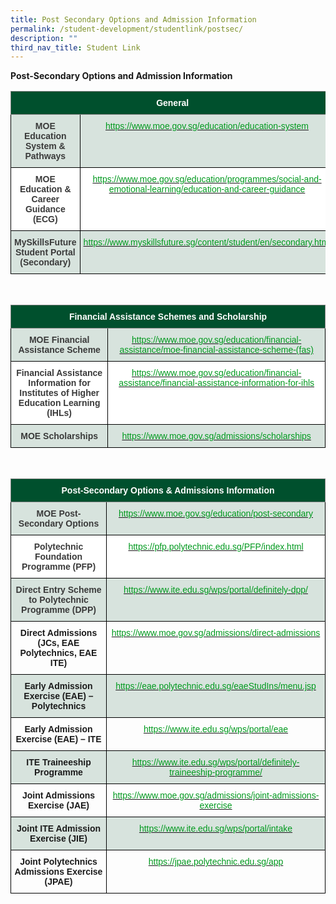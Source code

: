 ```yaml
---
title: Post Secondary Options and Admission Information
permalink: /student-development/studentlink/postsec/
description: ""
third_nav_title: Student Link
---
```



**Post-Secondary Options and Admission Information**

<style type="text/css">
.tg  {border-collapse:collapse;border-spacing:0;}
.tg td{border-color:black;border-style:solid;border-width:1px;font-family:Arial, sans-serif;font-size:14px;
  overflow:hidden;padding:10px 5px;word-break:normal;}
.tg th{border-color:black;border-style:solid;border-width:1px;font-family:Arial, sans-serif;font-size:14px;
  font-weight:normal;overflow:hidden;padding:10px 5px;word-break:normal;}
.tg .tg-a84f{background-color:#00502D;border-color:inherit;color:#FFF;font-weight:bold;text-align:center;vertical-align:top}
.tg .tg-sm4r{background-color:#FFF;color:#3A3A3A;font-weight:bold;text-align:center;vertical-align:top}
.tg .tg-hzuj{background-color:rgba(0, 80, 45, 0.15);color:#00991E;text-align:center;vertical-align:top}
.tg .tg-vbrg{background-color:rgba(0, 80, 45, 0.15);color:#3A3A3A;font-weight:bold;text-align:center;vertical-align:top}
.tg .tg-ck34{background-color:#FFF;color:#00991E;text-align:center;vertical-align:top}
</style>
<table class="tg">
<thead>
  <tr>
    <th class="tg-a84f" colspan="2"><span style="font-weight:bold;font-style:inherit">General</span></th>
  </tr>
</thead>
<tbody>
  <tr>
    <td class="tg-vbrg"><span style="font-weight:bold;font-style:inherit">MOE Education System &amp; Pathways</span></td>
    <td class="tg-hzuj"><a href="https://www.moe.gov.sg/education/education-system"><span style="font-weight:inherit;font-style:inherit;text-decoration:none;color:#00991E;background-color:transparent">https://www.moe.gov.sg/education/education-system</span></a></td>
  </tr>
  <tr>
    <td class="tg-sm4r"><span style="font-weight:bold;font-style:inherit">MOE Education &amp; Career Guidance (ECG)</span></td>
    <td class="tg-ck34"><a href="https://www.moe.gov.sg/education/programmes/social-and-emotional-learning/education-and-career-guidance"><span style="font-weight:inherit;font-style:inherit;text-decoration:none;color:#00991E;background-color:transparent">https://www.moe.gov.sg/education/programmes/social-and-emotional-learning/education-and-career-guidance</span></a></td>
  </tr>
  <tr>
    <td class="tg-vbrg"><span style="font-weight:bold;font-style:inherit">MySkillsFuture Student Portal (Secondary)</span></td>
    <td class="tg-hzuj"><a href="https://www.myskillsfuture.sg/content/student/en/secondary.html"><span style="font-weight:inherit;font-style:inherit;text-decoration:none;color:#00991E;background-color:transparent">https://www.myskillsfuture.sg/content/student/en/secondary.html</span></a></td>
  </tr>
</tbody>
</table>


<br>


<style type="text/css">
.tg  {border-collapse:collapse;border-spacing:0;}
.tg td{border-color:black;border-style:solid;border-width:1px;font-family:Arial, sans-serif;font-size:14px;
  overflow:hidden;padding:10px 5px;word-break:normal;}
.tg th{border-color:black;border-style:solid;border-width:1px;font-family:Arial, sans-serif;font-size:14px;
  font-weight:normal;overflow:hidden;padding:10px 5px;word-break:normal;}
.tg .tg-a84f{background-color:#00502D;border-color:inherit;color:#FFF;font-weight:bold;text-align:center;vertical-align:top}
.tg .tg-sm4r{background-color:#FFF;color:#3A3A3A;font-weight:bold;text-align:center;vertical-align:top}
.tg .tg-hzuj{background-color:rgba(0, 80, 45, 0.15);color:#00991E;text-align:center;vertical-align:top}
.tg .tg-vbrg{background-color:rgba(0, 80, 45, 0.15);color:#3A3A3A;font-weight:bold;text-align:center;vertical-align:top}
.tg .tg-ck34{background-color:#FFF;color:#00991E;text-align:center;vertical-align:top}
</style>
<table class="tg">
<thead>
  <tr>
    <th class="tg-a84f" colspan="2"><span style="font-weight:bold;font-style:inherit">Financial Assistance Schemes and Scholarship</span></th>
  </tr>
</thead>
<tbody>
	
	
	
  <tr>
    <td class="tg-vbrg"><span style="font-weight:bold;font-style:inherit">MOE Financial Assistance Scheme</span></td>
    <td class="tg-hzuj"><a href="https://www.moe.gov.sg/education/financial-assistance/moe-financial-assistance-scheme-(fas)"><span style="font-weight:inherit;font-style:inherit;text-decoration:none;color:#00991E;background-color:transparent">https://www.moe.gov.sg/education/financial-assistance/moe-financial-assistance-scheme-(fas)</span></a></td>
  </tr>
  <tr>
    <td class="tg-sm4r"><span style="font-weight:bold;font-style:inherit">Financial Assistance Information for Institutes of Higher Education Learning (IHLs)</span></td>
    <td class="tg-ck34"><a href="https://www.moe.gov.sg/education/financial-assistance/financial-assistance-information-for-ihls"><span style="font-weight:inherit;font-style:inherit;text-decoration:none;color:#00991E;background-color:transparent">https://www.moe.gov.sg/education/financial-assistance/financial-assistance-information-for-ihls</span></a></td>
  </tr>
  <tr>
    <td class="tg-vbrg"><span style="font-weight:bold;font-style:inherit">MOE Scholarships</span></td>
    <td class="tg-hzuj"><a href="https://www.moe.gov.sg/admissions/scholarships"><span style="font-weight:inherit;font-style:inherit;text-decoration:none;color:#00991E;background-color:transparent">https://www.moe.gov.sg/admissions/scholarships</span></a></td>
  </tr>
</tbody>
</table>
<br>

<style type="text/css">
.tg  {border-collapse:collapse;border-spacing:0;}
.tg td{border-color:black;border-style:solid;border-width:1px;font-family:Arial, sans-serif;font-size:14px;
  overflow:hidden;padding:10px 5px;word-break:normal;}
.tg th{border-color:black;border-style:solid;border-width:1px;font-family:Arial, sans-serif;font-size:14px;
  font-weight:normal;overflow:hidden;padding:10px 5px;word-break:normal;}
.tg .tg-a84f{background-color:#00502D;border-color:inherit;color:#FFF;font-weight:bold;text-align:center;vertical-align:top}
.tg .tg-p50h{color:#00991E;text-align:center;vertical-align:top}
.tg .tg-r6aq{background-color:rgba(0, 80, 45, 0.15);font-weight:bold;text-align:center;vertical-align:top}
.tg .tg-sm4r{background-color:#FFF;color:#3A3A3A;font-weight:bold;text-align:center;vertical-align:top}
.tg .tg-hzuj{background-color:rgba(0, 80, 45, 0.15);color:#00991E;text-align:center;vertical-align:top}
.tg .tg-vbrg{background-color:rgba(0, 80, 45, 0.15);color:#3A3A3A;font-weight:bold;text-align:center;vertical-align:top}
.tg .tg-ck34{background-color:#FFF;color:#00991E;text-align:center;vertical-align:top}
.tg .tg-amwm{font-weight:bold;text-align:center;vertical-align:top}
</style>
<table class="tg">
<thead>
  <tr>
    <th class="tg-a84f" colspan="2"><span style="font-weight:bold;font-style:inherit">Post-Secondary Options &amp; Admissions Information</span></th>
  </tr>
</thead>
<tbody>
  <tr>
    <td class="tg-vbrg"><span style="font-weight:bold;font-style:inherit">MOE Post-Secondary Options</span></td>
    <td class="tg-hzuj"><a href="https://www.moe.gov.sg/education/post-secondary"><span style="font-weight:inherit;font-style:inherit;text-decoration:none;color:#00991E;background-color:transparent">https://www.moe.gov.sg/education/post-secondary</span></a></td>
  </tr>
  <tr>
    <td class="tg-sm4r"><span style="font-weight:bold;font-style:inherit">Polytechnic Foundation Programme (PFP)</span></td>
    <td class="tg-ck34"><a href="https://pfp.polytechnic.edu.sg/PFP/index.html"><span style="font-weight:inherit;font-style:inherit;text-decoration:none;color:#00991E;background-color:transparent">https://pfp.polytechnic.edu.sg/PFP/index.html</span></a></td>
  </tr>
  <tr>
    <td class="tg-vbrg"><span style="font-weight:bold;font-style:inherit">Direct Entry Scheme to Polytechnic Programme (DPP) </span></td>
    <td class="tg-hzuj"><a href="https://www.ite.edu.sg/wps/portal/definitely-dpp/"><span style="font-weight:inherit;font-style:inherit;text-decoration:none;color:#00991E;background-color:transparent">https://www.ite.edu.sg/wps/portal/definitely-dpp/</span></a></td>
  </tr>
  <tr>
    <td class="tg-amwm"><span style="font-weight:bold;font-style:inherit">Direct Admissions (JCs, EAE Polytechnics, EAE ITE)</span></td>
    <td class="tg-p50h"><a href="https://www.moe.gov.sg/admissions/direct-admissions"><span style="font-weight:inherit;font-style:inherit;text-decoration:none;color:#00991E;background-color:transparent">https://www.moe.gov.sg/admissions/direct-admissions</span></a></td>
  </tr>
  <tr>
    <td class="tg-r6aq"><span style="font-weight:bold;font-style:inherit">Early Admission Exercise (EAE) – Polytechnics</span></td>
    <td class="tg-hzuj"><a href="https://eae.polytechnic.edu.sg/eaeStudIns/menu.jsp"><span style="font-weight:inherit;font-style:inherit;text-decoration:none;color:#00991E;background-color:transparent">https://eae.polytechnic.edu.sg/eaeStudIns/menu.jsp</span></a></td>
  </tr>
  <tr>
    <td class="tg-amwm"><span style="font-weight:bold;font-style:inherit">Early Admission Exercise (EAE) – ITE</span></td>
    <td class="tg-p50h"><a href="https://www.ite.edu.sg/wps/portal/eae"><span style="font-weight:inherit;font-style:inherit;text-decoration:none;color:#00991E;background-color:transparent">https://www.ite.edu.sg/wps/portal/eae</span></a></td>
  </tr>
  <tr>
    <td class="tg-r6aq"><span style="font-weight:bold;font-style:inherit">ITE Traineeship Programme</span></td>
    <td class="tg-hzuj"><a href="https://www.ite.edu.sg/wps/portal/definitely-traineeship-programme/"><span style="font-weight:inherit;font-style:inherit;text-decoration:none;color:#00991E;background-color:transparent">https://www.ite.edu.sg/wps/portal/definitely-traineeship-programme/</span></a></td>
  </tr>
  <tr>
    <td class="tg-amwm"><span style="font-weight:bold;font-style:inherit">Joint Admissions Exercise (JAE)</span></td>
    <td class="tg-p50h"><a href="https://www.moe.gov.sg/admissions/joint-admissions-exercise"><span style="font-weight:inherit;font-style:inherit;text-decoration:none;color:#00991E;background-color:transparent">https://www.moe.gov.sg/admissions/joint-admissions-exercise</span></a></td>
  </tr>
  <tr>
    <td class="tg-r6aq"><span style="font-weight:bold;font-style:inherit">Joint ITE Admission Exercise (JIE)</span></td>
    <td class="tg-hzuj"><a href="https://www.ite.edu.sg/wps/portal/intake"><span style="font-weight:inherit;font-style:inherit;text-decoration:none;color:#00991E;background-color:transparent">https://www.ite.edu.sg/wps/portal/intake</span></a></td>
  </tr>
  <tr>
    <td class="tg-amwm"><span style="font-weight:bold;font-style:inherit">Joint Polytechnics Admissions Exercise (JPAE)</span></td>
    <td class="tg-p50h"><a href="https://jpae.polytechnic.edu.sg/app"><span style="font-weight:inherit;font-style:inherit;text-decoration:none;color:#00991E;background-color:transparent">https://jpae.polytechnic.edu.sg/app</span></a></td>
  </tr>
</tbody>
</table>